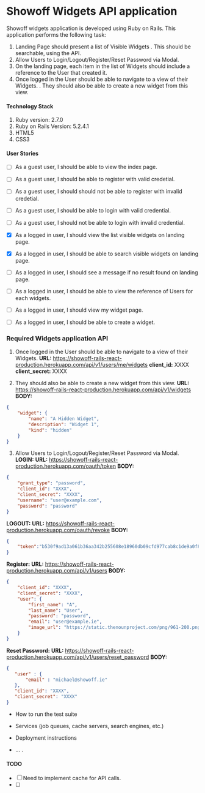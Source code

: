 # Showoff Widgets API application

Showoff widgets application is developed using Ruby on Rails. This application performs the following task:
1. Landing Page should present a list of Visible Widgets
   . This should be searchable, using the API.
2. Allow Users to Login/Logout/Register/Reset Password via Modal.
3. On the landing page, each item in the list of Widgets should include a reference to the User that
created it.
4. Once logged in the User should be able to navigate to a view of their Widgets.
   . They should also be able to create a new widget from this view.

#### Technology Stack
1. Ruby version: 2.7.0
2. Ruby on Rails Version: 5.2.4.1
3. HTML5
4. CSS3
 

#### User Stories
- [ ] As a guest user, I should be able to view the index page.
- [ ] As a guest user, I should be able to register with valid credetial.
- [ ] As a guest user, I should should not be able to register with invalid credetial.
- [ ] As a guest user, I should be able to login with valid credential.
- [ ] As a guest user, I should not be able to login with invalid credential.
- [x] As a logged in user, I should view the list visible widgets on landing page.
- [x] As a logged in user, I should be able to search visible widgets on landing page.
- [ ] As a logged in user, I should see a message if no result found on landing page.
- [ ] As a logged in user, I should be able to view the reference of Users for each widgets.
- [ ] As a logged in user, I should view my widget page.
- [ ] As a logged in user, I should be able to create a widget.


### Required Widgets application API
1. Once logged in the User should be able to navigate to a view of their Widgets.
**URL:**  https://showoff-rails-react-production.herokuapp.com/api/v1/users/me/widgets
**client_id:** XXXX
**client_secret:** XXXX

2. They should also be able to create a new widget from this view.
**URL:** https://showoff-rails-react-production.herokuapp.com/api/v1/widgets
**BODY:**
```json
{
	"widget": {
		"name": "A Hidden Widget",
		"description": "Widget 1",
		"kind": "hidden"
	}
}
```

3. Allow Users to Login/Logout/Register/Reset Password via Modal.
__LOGIN:__
**URL:**  https://showoff-rails-react-production.herokuapp.com/oauth/token
**BODY:**
```json
{
    "grant_type": "password",
    "client_id": "XXXX",
    "client_secret": "XXXX",
    "username": "user@example.com",
    "password": "password"
}
```

__LOGOUT:__
**URL:** https://showoff-rails-react-production.herokuapp.com/oauth/revoke
**BODY:**
```json
{
	"token":"b530f9ad13a061b36aa342b255608e18960db09cfd977cab8c1de9a0f8226024"
}
```

__Register:__
**URL:** https://showoff-rails-react-production.herokuapp.com/api/v1/users
**BODY:**
```json
{
	"client_id": "XXXX",
	"client_secret": "XXXX",
	"user": {
		"first_name": "A",
		"last_name": "User",
		"password": "password",
		"email": "user@example.ie",
		"image_url": "https://static.thenounproject.com/png/961-200.png"
	}
}
```

__Reset Password:__
**URL:** https://showoff-rails-react-production.herokuapp.com/api/v1/users/reset_password
**BODY:**
```json
{
   "user" : {
       "email" : "michael@showoff.ie"
   },
   "client_id": "XXXX",
   "client_secret": "XXXX"
}
```




* How to run the test suite

* Services (job queues, cache servers, search engines, etc.)

* Deployment instructions

* ...
.

#### TODO

- [ ] Need to implement cache for API calls.
- [ ] 